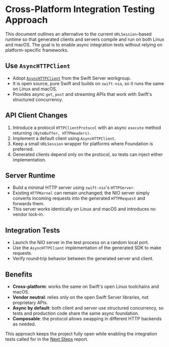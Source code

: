 # Cross-Platform Integration Testing Approach

This document outlines an alternative to the current `URLSession`-based runtime so that generated clients and servers compile and run on both Linux and macOS. The goal is to enable async integration tests without relying on platform-specific frameworks.

## Use `AsyncHTTPClient`

- Adopt [`AsyncHTTPClient`](https://github.com/swift-server/async-http-client) from the Swift Server workgroup.
- It is open source, pure Swift and builds on `swift-nio`, so it runs the same on Linux and macOS.
- Provides async `get`, `post` and streaming APIs that work with Swift's structured concurrency.

## API Client Changes

1. Introduce a protocol `HTTPClientProtocol` with an async `execute` method returning `(ByteBuffer, HTTPHeaders)`.
2. Implement a default client using `AsyncHTTPClient`.
3. Keep a small `URLSession` wrapper for platforms where Foundation is preferred.
4. Generated clients depend only on the protocol, so tests can inject either implementation.

## Server Runtime

- Build a minimal HTTP server using `swift-nio`'s `HTTPServer`.
- Existing `HTTPKernel` can remain unchanged; the NIO server simply converts incoming requests into the generated `HTTPRequest` and forwards them.
- This server works identically on Linux and macOS and introduces no vendor lock‑in.

## Integration Tests

- Launch the NIO server in the test process on a random local port.
- Use the `AsyncHTTPClient` implementation of the generated SDK to make requests.
- Verify round‑trip behavior between the generated server and client.

## Benefits

- **Cross‑platform**: works the same on Swift's open Linux toolchains and macOS.
- **Vendor neutral**: relies only on the open Swift Server libraries, not proprietary APIs.
- **Async by default**: both client and server use structured concurrency, so tests and production code share the same async foundation.
- **Composable**: the protocol allows swapping in different HTTP backends as needed.

This approach keeps the project fully open while enabling the integration tests called for in the [Next Steps](next-steps.md) report.
